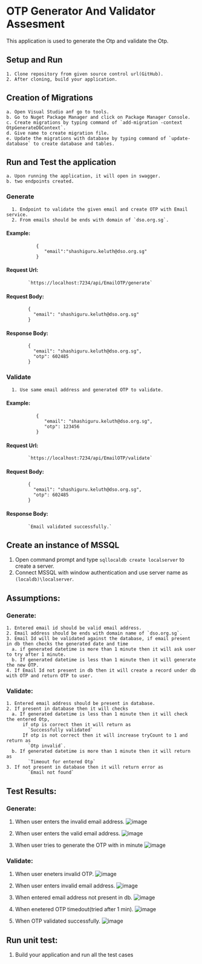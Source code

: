 # OTP Generator And Validator Assesment
  This application is used to generate the Otp and validate the Otp.

  ## Setup and Run
    1. Clone repository from given source control url(GitHub).
    2. After cloning, build your application.

  ## Creation of Migrations
    a. Open Visual Studio anf go to tools.
    b. Go to Nuget Package Manager and click on Package Manager Console.
    c. Create migrations by typing command of `add-migration -context OtpGenerateDbContext`.
    d. Give name to create migration file.
    e. Update the migrations with database by typing command of `update-database` to create database and tables.

  ## Run and Test the application
    a. Upon running the application, it will open in swagger.
    b. two endpoints created.

  ### Generate
      1. Endpoint to validate the given email and create OTP with Email service.
      2. From emails should be ends with domain of `dso.org.sg`.
      
  #### Example: 
               {
                  "email":"shashiguru.keluth@dso.org.sg"
               }
  #### Request Url:
            `https://localhost:7234/api/EmailOTP/generate`
  #### Request Body:
            {
              "email": "shashiguru.keluth@dso.org.sg"
            }
  #### Response Body:
            {
              "email": "shashiguru.keluth@dso.org.sg",
              "otp": 602485
            }

  ### Validate
      1. Use same email address and generated OTP to validate.
  #### Example: 
               {
                  "email": "shashiguru.keluth@dso.org.sg",
                  "otp": 123456
               }
  #### Request Url:
            `https://localhost:7234/api/EmailOTP/validate`
  #### Request Body:
            {
              "email": "shashiguru.keluth@dso.org.sg",
              "otp": 602485
            }
  #### Response Body:
            `Email validated successfully.`

## Create an instance of MSSQL
1. Open command prompt and type `sqllocaldb create localserver` to create a server.
2. Connect MSSQL with window authentication and use server name as `(localdb)\localserver`.

## Assumptions:
  ### Generate:
    1. Entered email id should be valid email address.
    2. Email address should be ends with domain name of `dso.org.sg`.
    3. Email Id will be validated against the database, if email present in db then checks the generated date and time 
      a. if generated datetime is more than 1 minute then it will ask user to try after 1 minute.
      b. If generated datetime is less than 1 minute then it will generate the new OTP.
    4. If Email Id not present in db then it will create a record under db with OTP and return OTP to user.

  ### Validate:
    1. Entered email address should be present in database.
    2. If present in database then it will checks
      a. If generated datetime is less than 1 minute then it will check the entered Otp, 
          if otp is correct then it will return as 
            `Successfully validated`
          If otp is not correct then it will increase tryCount to 1 and return as
            `Otp invalid`.
      b. If generated datetime is more than 1 minute then it will return as
            `Timeout for entered Otp`
    3. If not present in database then it will return error as
            `Email not found`
  
## Test Results:
  ### Generate:
  1. When user enters the invalid email address.
     ![image](https://user-images.githubusercontent.com/30490543/232784786-7c076cd4-7fe3-47c0-9d6a-6ee26cc5f624.png)
  
  2. When user enters the valid email address.
     ![image](https://user-images.githubusercontent.com/30490543/232784558-c2877a86-7746-4260-88c5-3d9e62a024d8.png)
     
  3. When user tries to generate the OTP with in minute
     ![image](https://user-images.githubusercontent.com/30490543/232785121-7e7df67f-e040-47a0-b1d9-18034963c56b.png)
     
  ### Validate:
  1. When user eneters invalid OTP.
    ![image](https://user-images.githubusercontent.com/30490543/232785826-d1b5b362-46df-41d6-afb7-3095c9adddb4.png)
   
  2. When user enters invalid email address.
    ![image](https://user-images.githubusercontent.com/30490543/232787229-e3541aef-8cab-4bec-9ecb-cdf53e109ee3.png)

  3. When entered email address not present in db.
    ![image](https://user-images.githubusercontent.com/30490543/232787518-dbebe7b9-579c-4fb4-acb0-c84e2ce4d97b.png)
   
  4. When enetered OTP timedout(tried after 1 min).
    ![image](https://user-images.githubusercontent.com/30490543/232790925-96f16d20-fd3a-40d4-a2a0-640378fbc523.png)
    
  5. When OTP validated successfully.
    ![image](https://user-images.githubusercontent.com/30490543/232788471-da97a19c-8d75-4ab2-8925-f16b59459e3c.png)

## Run unit test:
1. Build your application and run all the test cases

